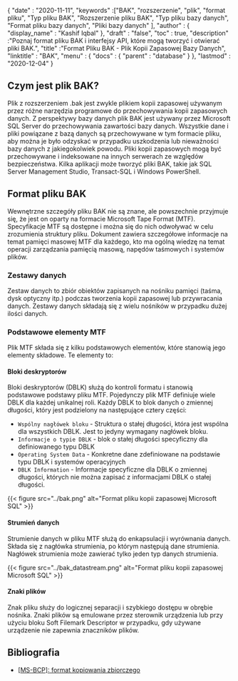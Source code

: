 {
  "date" : "2020-11-11",
  "keywords" :["BAK", "rozszerzenie", "plik", "format pliku", "Typ pliku BAK", "Rozszerzenie pliku BAK", "Typ pliku bazy danych", "Format pliku bazy danych", "Pliki bazy danych" ],
  "author" : {
    "display_name" : "Kashif Iqbal"
},
  "draft" : "false",
  "toc" : true,
  "description" :"Poznaj format pliku BAK i interfejsy API, które mogą tworzyć i otwierać pliki BAK.",
  "title" :"Format Pliku BAK - Plik Kopii Zapasowej Bazy Danych",
  "linktitle" : "BAK",
  "menu" : {
    "docs" : {
      "parent" : "database"
}
},
  "lastmod" : "2020-12-04"
}

## Czym jest plik BAK?

Plik z rozszerzeniem .bak jest zwykle plikiem kopii zapasowej używanym przez różne narzędzia programowe do przechowywania kopii zapasowych danych. Z perspektywy bazy danych plik BAK jest używany przez Microsoft SQL Server do przechowywania zawartości bazy danych. Wszystkie dane i pliki powiązane z bazą danych są przechowywane w tym formacie pliku, aby można je było odzyskać w przypadku uszkodzenia lub nieważności bazy danych z jakiegokolwiek powodu. Pliki kopii zapasowych mogą być przechowywane i indeksowane na innych serwerach ze względów bezpieczeństwa. Kilka aplikacji może tworzyć pliki BAK, takie jak SQL Server Management Studio, Transact-SQL i Windows PowerShell.

## Format pliku BAK

Wewnętrzne szczegóły pliku BAK nie są znane, ale powszechnie przyjmuje się, że jest on oparty na formacie Microsoft Tape Format (MTF). Specyfikacje MTF są dostępne i można się do nich odwoływać w celu zrozumienia struktury pliku. Dokument zawiera szczegółowe informacje na temat pamięci masowej MTF dla każdego, kto ma ogólną wiedzę na temat operacji zarządzania pamięcią masową, napędów taśmowych i systemów plików.

### Zestawy danych

Zestaw danych to zbiór obiektów zapisanych na nośniku pamięci (taśma, dysk optyczny itp.) podczas tworzenia kopii zapasowej lub przywracania danych. Zestawy danych składają się z wielu nośników w przypadku dużej ilości danych.

### Podstawowe elementy MTF

Plik MTF składa się z kilku podstawowych elementów, które stanowią jego elementy składowe. Te elementy to:

#### Bloki deskryptorów

Bloki deskryptorów (DBLK) służą do kontroli formatu i stanowią podstawowe podstawy pliku MTF. Pojedynczy plik MTF definiuje wiele DBLK dla każdej unikalnej roli. Każdy DBLK to blok danych o zmiennej długości, który jest podzielony na następujące cztery części:

* `Wspólny nagłówek bloku` - Struktura o stałej długości, która jest wspólna dla wszystkich DBLK. Jest to jedyny wymagany nagłówek bloku.
* `Informacje o typie DBLK` - blok o stałej długości specyficzny dla definiowanego typu DBLK
* `Operating System Data` - Konkretne dane zdefiniowane na podstawie typu DBLK i systemów operacyjnych
* `DBLK Information` - Informacje specyficzne dla DBLK o zmiennej długości, których nie można zapisać z informacjami DBLK o stałej długości.

 {{< figure src="../bak.png" alt="Format pliku kopii zapasowej Microsoft SQL" >}}

#### Strumień danych

Strumienie danych w pliku MTF służą do enkapsulacji i wyrównania danych. Składa się z nagłówka strumienia, po którym następują dane strumienia. Nagłówek strumienia może zawierać tylko jeden typ danych strumienia.

{{< figure src="../bak_datastream.png" alt="Format pliku kopii zapasowej Microsoft SQL" >}}

#### Znaki plików

Znak pliku służy do logicznej separacji i szybkiego dostępu w obrębie nośnika. Znaki plików są emulowane przez sterownik urządzenia lub przy użyciu bloku Soft Filemark Descriptor w przypadku, gdy używane urządzenie nie zapewnia znaczników plików.

## Bibliografia ##

* [[MS-BCP]: format kopiowania zbiorczego](https://learn.microsoft.com/en-us/openspecs/sql_data_portability/ms-bcp/54965c4d-34c7-400d-b970-1007984315a5)


